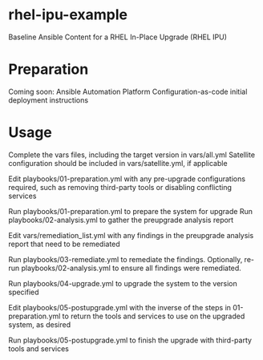 # rhel-ipu-example
Baseline Ansible Content for a RHEL In-Place Upgrade (RHEL IPU)

# Preparation
Coming soon: Ansible Automation Platform Configuration-as-code initial deployment instructions

# Usage
Complete the vars files, including the target version in vars/all.yml
Satellite configuration should be included in vars/satellite.yml, if applicable

Edit playbooks/01-preparation.yml with any pre-upgrade configurations required, such as removing third-party tools or disabling conflicting services

Run playbooks/01-preparation.yml to prepare the system for upgrade
Run playbooks/02-analysis.yml to gather the preupgrade analysis report

Edit vars/remediation_list.yml with any findings in the preupgrade analysis report that need to be remediated

Run playbooks/03-remediate.yml to remediate the findings.  Optionally, re-run playbooks/02-analysis.yml to ensure all findings were remediated.

Run playbooks/04-upgrade.yml to upgrade the system to the version specified

Edit playbooks/05-postupgrade.yml with the inverse of the steps in 01-preparation.yml to return the tools and services to use on the upgraded system, as desired

Run playbooks/05-postupgrade.yml to finish the upgrade with third-party tools and services